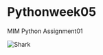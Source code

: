 # Pythonweek05
MIM Python
Assignment01

![Shark](https://i.pinimg.com/originals/df/35/6a/df356a71b3f7cf082c1599344fccff0c.gif)
